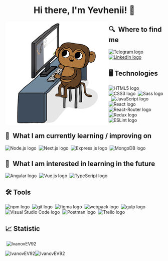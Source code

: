 <h1 align="center">Hi there, I'm Yevhenii! 👋</h1>
<img src='https://github.com/keshavsingh4522/keshavsingh4522/blob/master/Assets/Monkey_Kid_Coding.gif' align='left'>

## 🔍  Where to find me

[<img src="https://img.shields.io/badge/Telegram-282C34?logo=Telegram&logoColor=FE7A16&labelColor=fff&color=cdf7c8" alt="Telegram logo" title="Telegram" target="_blank" height="25" />](https://t.me/JenyaIvanov)
&nbsp;
[<img src="https://img.shields.io/badge/LinkedIn-282C34?logo=linkedin&logoColor=0077B5&labelColor=fff&color=cdf7c8" alt="LinkedIn logo" title="LinkedIn" target="_blank" height="25" />](https://www.linkedin.com/in/yevhenii-ivanov/)

## 🖥 Technologies

<a name="learning-now"></a>
<img src="https://img.shields.io/badge/HTML5-d1cfcb?logo=HTML5&logoColor=E34F26&labelColor=fff&color=cdf7c8" alt="HTML5 logo" title="HTML5" height="25" color="fff"/>&nbsp;
<img src="https://img.shields.io/badge/CSS3-d1cfcb?logo=CSS3&logoColor=1572B6&labelColor=fff&color=cdf7c8" alt="CSS3 logo" title="CSS3" height="25" />&nbsp;
<img src="https://img.shields.io/badge/Sass-d1cfcb?logo=Sass&logoColor=CC6699&labelColor=fff&color=cdf7c8" alt="Sass logo" title="Sass" height="25" />&nbsp;
<img src="https://img.shields.io/badge/JavaScript-d1cfcb?logo=javascript&logoColor=F7DF1E&labelColor=fff&color=cdf7c8" alt="JavaScript logo" title="JavaScript" height="25" />&nbsp;
<img src="https://img.shields.io/badge/React-d1cfcb?logo=React&logoColor=61DAFB&labelColor=fff&color=cdf7c8" alt="React logo" title="React" height="25" />&nbsp;
<img src="https://img.shields.io/badge/React%20Router-d1cfcb?logo=React-Router&logoColor=764ABC&labelColor=fff&color=cdf7c8" alt="React-Router logo" title="Redux" height="25" />&nbsp;
<img src="https://img.shields.io/badge/Redux-d1cfcb?logo=redux&logoColor=764ABC&labelColor=fff&color=cdf7c8" alt="Redux logo" title="Redux" height="25" />&nbsp;
<img src="https://img.shields.io/badge/ESLint-d1cfcb?logo=eslint&logoColor=4B32C3&labelColor=fff&color=cdf7c8" alt="ESLint logo" title="ESLint" height="25" />



## 📖  What I am currently learning / improving on

<img src="https://img.shields.io/badge/Node.js-282C34?logo=Node&logoColor=339933&color=cdf7c8" alt="Node.js logo" title="Node.js" height="25" />&nbsp;
<img src="https://img.shields.io/badge/Next.js-282C34?logo=Next.js&logoColor=000000&color=cdf7c8" alt="Next.js logo" title="Next.js" height="25" />&nbsp;
<img src="https://img.shields.io/badge/Express-282C34?logo=express&logoColor=000000&labelColor=fff&color=cdf7c8" alt="Express.js logo" title="Express.js" height="25" />&nbsp;
<img src="https://img.shields.io/badge/MongoDB-282C34?logo=MongoDB&logoColor=47A248&labelColor=fff&color=cdf7c8" alt="MongoDB logo" title="MongoDB" height="25" />


## 👾  What I am interested in learning in the future

<img src="https://img.shields.io/badge/Angular-282C34?logo=angular&logoColor=DD0031&labelColor=fff&color=cdf7c8" alt="Angular logo" title="Flutter" height="25" />&nbsp;
<img src="https://img.shields.io/badge/Vue.js-282C34?logo=Vue.js&logoColor=4FC08D&color=cdf7c8" alt="Vue.js logo" title="Vue.js" height="25" />&nbsp;
<img src="https://img.shields.io/badge/TypeScript-282C34?logo=typescript&logoColor=3178C6&labelColor=fff&color=cdf7c8" alt="TypeScript logo" title="TypeScript" height="25" />

## 🛠 Tools
<img src="https://img.shields.io/badge/npm-282C34?logo=npm&logoColor=CB3837&labelColor=fff&color=cdf7c8" alt="npm logo" title="npm" height="25" />&nbsp;
<img src="https://img.shields.io/badge/git-282C34?logo=git&logoColor=F05032&labelColor=fff&color=cdf7c8" alt="git logo" title="git" height="25" />&nbsp;
<img src="https://img.shields.io/badge/figma-282C34?logo=figma&logoColor=F24E1E&labelColor=fff&color=cdf7c8" alt="figma logo" title="figma" height="25" />&nbsp;
<img src="https://img.shields.io/badge/webpack-282C34?logo=webpack&logoColor=8DD6F9&labelColor=fff&color=cdf7c8" alt="webpack logo" title="webpack" height="25" />&nbsp;
<img src="https://img.shields.io/badge/gulp-282C34?logo=gulp&logoColor=CF4647&labelColor=fff&color=cdf7c8" alt="gulp logo" title="gulp" height="25" />&nbsp;
<img src="https://img.shields.io/badge/VS%20Code-282C34?logo=visual-studio-code&logoColor=007ACC&labelColor=fff&color=cdf7c8" alt="Visual Studio Code logo" title="Visual Studio Code" height="25" />&nbsp;
<img src="https://img.shields.io/badge/Postman-282C34?logo=Postman&logoColor=FF6C37&labelColor=fff&color=cdf7c8" alt="Postman logo" title="Postman" height="25" />&nbsp;
<img src="https://img.shields.io/badge/Trello-282C34?logo=Trello&logoColor=0052CC&labelColor=fff&color=cdf7c8" alt="Trello logo" title="Trello" height="25" />


## 📈 Statistic

<p>&nbsp;<img align="center" src="https://github-readme-stats.vercel.app/api?username=IvanovEV92&show_icons=true&locale=en&theme=gotham" alt="IvanovEV92" /></p>

<p><img align="left" src="https://github-readme-stats.vercel.app/api/top-langs?username=IvanovEV92&show_icons=true&locale=en&layout=compact&langs_count=6&theme=gotham" alt="IvanovEV92" /></p>
<p align="left"> <img src="https://komarev.com/ghpvc/?username=IvanovEV92&label=Profile%20views&color=0e75b6&style=flat" alt="IvanovEV92" /> </p>
<br/>



